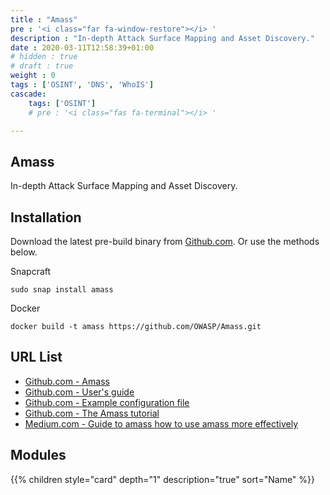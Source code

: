 ```yaml
---
title : "Amass"
pre : '<i class="far fa-window-restore"></i> '
description : "In-depth Attack Surface Mapping and Asset Discovery."
date : 2020-03-11T12:58:39+01:00
# hidden : true
# draft : true
weight : 0
tags : ['OSINT', 'DNS', 'WhoIS']
cascade:
    tags: ['OSINT']
    # pre : '<i class="fas fa-terminal"></i> '

---
```


## Amass

In-depth Attack Surface Mapping and Asset Discovery.

## Installation

Download the latest pre-build binary from [Github.com](https://github.com/owasp-amass/amass/releases). Or use the methods below.

Snapcraft

```plain
sudo snap install amass
```

Docker

```plain
docker build -t amass https://github.com/OWASP/Amass.git
```

## URL List

- [Github.com - Amass](https://github.com/OWASP/Amass)
- [Github.com - User's guide](https://github.com/owasp-amass/amass/blob/master/doc/user_guide.md)
- [Github.com - Example configuration file](https://github.com/owasp-amass/amass/blob/master/examples/config.yaml)
- [Github.com - The Amass tutorial](https://github.com/owasp-amass/amass/blob/master/doc/tutorial.md)
- [Medium.com - Guide to amass how to use amass more effectively](https://medium.com/@hakluke/haklukes-guide-to-amass-how-to-use-amass-more-effectively-for-bug-bounties-7c37570b83f7)

## Modules

{{% children style="card" depth="1" description="true" sort="Name"  %}}
